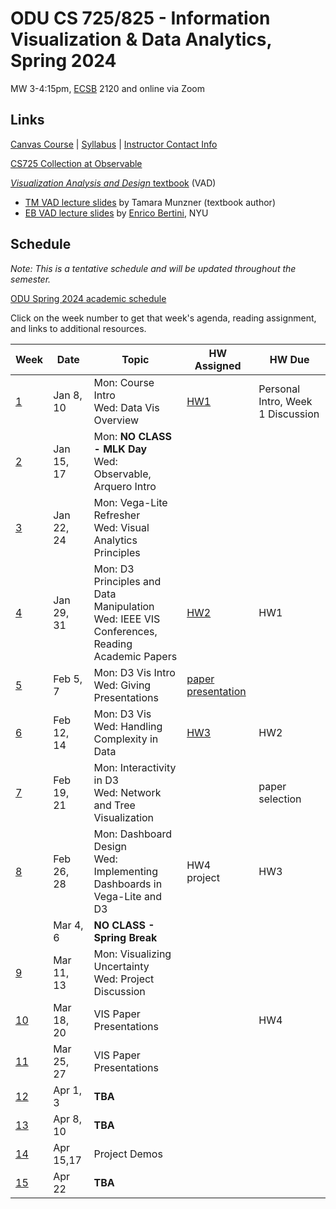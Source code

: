 # ODU CS 725/825 - Information Visualization & Data Analytics, Spring 2024

MW 3-4:15pm, [ECSB](https://odu.edu/life/buildings/buildings/ecsb) 2120 and online via Zoom

## Links

[Canvas Course](https://canvas.odu.edu/courses/152933) | [Syllabus](syllabus.md) | [Instructor Contact Info](https://canvas.odu.edu/courses/152933/pages/meet-your-instructor)

[CS725 Collection at Observable](https://observablehq.com/collection/@oducs-vis/cs-725)

<!--* [Paper Presentation Schedule](https://canvas.odu.edu/courses/132393/pages/paper-presentation-schedule)-->

[*Visualization Analysis and Design* textbook](https://www.cs.ubc.ca/~tmm/vadbook/) (VAD)

* [TM VAD lecture slides](https://www.cs.ubc.ca/~tmm/talks.html#vadallslides) by Tamara Munzner (textbook author)
* [EB VAD lecture slides](http://bit.ly/lecture-slides-iv16) by [Enrico Bertini](http://enrico.bertini.io/), NYU

## Schedule

*Note: This is a tentative schedule and will be updated throughout the semester.*

[ODU Spring 2024 academic schedule](https://www.odu.edu/academics/calendar/spring)

Click on the week number to get that week's agenda, reading assignment, and links to additional resources.

|Week |Date|Topic|HW Assigned|HW Due|
|---|---|---|---|---|
|[1](agenda.md#week-1)|Jan 8, 10|Mon: Course Intro <br/>Wed: Data Vis Overview | [HW1](HW1-Vega-Lite.md)  | Personal Intro, Week 1 Discussion |
|[2](agenda.md#week-2)|Jan 15, 17|Mon: **NO CLASS - MLK Day**<br/>Wed: Observable, Arquero Intro | | |
|[3](agenda.md#week-3)|Jan 22, 24|Mon: Vega-Lite Refresher<br/>Wed: Visual Analytics Principles | |  |
|[4](agenda.md#week-4)|Jan 29, 31|Mon: D3 Principles and Data Manipulation<br/>Wed: IEEE VIS Conferences, Reading Academic Papers| [HW2](HW2-data.md) | HW1 |
|[5](agenda.md#week-5)|Feb 5, 7| Mon: D3 Vis Intro<br/>Wed: Giving Presentations | [paper presentation](presentation.md) |  |
|[6](agenda.md#week-6)|Feb 12, 14| Mon: D3 Vis<br/>Wed: Handling Complexity in Data| [HW3](HW3-D3.md) |  HW2 |
|[7](agenda.md#week-7)|Feb 19, 21|Mon: Interactivity in D3<br/>Wed: Network and Tree Visualization |  | paper selection |
|[8](agenda.md#week-8)|Feb 26, 28|Mon: Dashboard Design<br/>Wed: Implementing Dashboards in Vega-Lite and D3 | HW4<br/>project | HW3 |
||Mar 4, 6|**NO CLASS - Spring Break** | | |
|[9](agenda.md#week-9)|Mar 11, 13|Mon: Visualizing Uncertainty<br/>Wed: Project Discussion| | |
|[10](agenda.md#week-10)|Mar 18, 20| VIS Paper Presentations | | HW4|
|[11](agenda.md#week-11)|  Mar 25, 27|VIS Paper Presentations| | |
|[12](agenda.md#week-12)| Apr 1, 3|**TBA**| | |
|[13](agenda.md#week-13)| Apr 8, 10|**TBA** | | |
|[14](agenda.md#week-14)| Apr 15,17|Project Demos | | |
|[15](agenda.md#week-15)| Apr 22|**TBA** | | |
